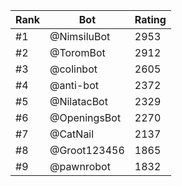 Rank|Bot|Rating
---|---|---
#1|@NimsiluBot|2953
#2|@ToromBot|2912
#3|@colinbot|2605
#4|@anti-bot|2372
#5|@NilatacBot|2329
#6|@OpeningsBot|2270
#7|@CatNail|2137
#8|@Groot123456|1865
#9|@pawnrobot|1832
